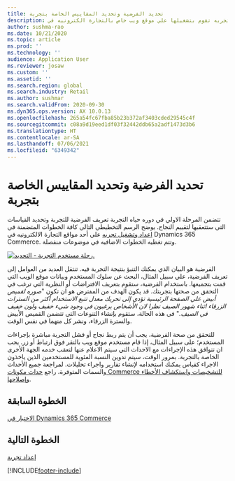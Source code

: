 ```yaml
---
title: تحديد الفرضية وتحديد المقاييس الخاصة بتجربة
description: يوضح هذا الموضوع كيفيه تحديد مقاييس الفرضية والنجاح لتجربه تقوم بتشغيلها علي موقع ويب خاص بالتجارة الكترونيه في Dynamics 365 Commerce.
author: sushma-rao
ms.date: 10/21/2020
ms.topic: article
ms.prod: ''
ms.technology: ''
audience: Application User
ms.reviewer: josaw
ms.custom: ''
ms.assetid: ''
ms.search.region: global
ms.search.industry: Retail
ms.author: sushmar
ms.search.validFrom: 2020-09-30
ms.dyn365.ops.version: AX 10.0.13
ms.openlocfilehash: 265a54fc67fba85b23b372af3403cded29545c4f
ms.sourcegitcommit: c08a9d19eed1df03f32442ddb65a2adf1473d3b6
ms.translationtype: HT
ms.contentlocale: ar-SA
ms.lasthandoff: 07/06/2021
ms.locfileid: "6349342"
---
```

# <a name="identify-a-hypothesis-and-determine-success-metrics-for-an-experiment"></a>تحديد الفرضية وتحديد المقاييس الخاصة بتجربة
تتضمن المرحلة الاولي في دوره حياه التجربة تعريف الفرضية للتجربة وتحديد القياسات التي ستتعقبها لتقييم النجاح. يوضح الرسم التخطيطي التالي كافة الخطوات المتضمنة في [اعداد وتشغيل تجربه](experimentation-overview.md)  علي أحد مواقع التجارة الالكترونيه في Dynamics 365 Commerce. وتتم تغطيه الخطوات الاضافيه في موضوعات منفصلة. 

[ ![رحلة مستخدم التجربة - التحديد.](./media/experimentation_identify.svg) ](./media/experimentation_identify.svg#lightbox)

الفرضية هو البيان الذي يمكنك التنبؤ بنتيجة التجربة فيه. تنتقل العديد من العوامل إلى تعريف الفرضية، علي سبيل المثال، البحث عن سلوك المستخدم وبيانات موقع الويب التي قمت بتجميعها. باستخدام الفرضية، ستقوم بتعريف الافتراضات أو النظرية التي ترغب في التحقق من صحتها بتجربتك. قد يكون الهدف من المفترض هو ان تكون "*صوره لقميص أبيض علي الصفحة الرئيسية تؤدي إلى تحريك معدل تتبع الاستخدام أكثر من السترات الزرقاء اثناء شهور الصيف نظرا لان الأشخاص يرغبون في وجود شيء خفيف ولون خفيف في الصيف.*" في هذه الحالة، ستقوم بإنشاء التنوعات التي تتضمن القميص الأبيض والسترة الزرقاء، ونشر كل منهما في نفس الوقت.

للتحقق من صحة الفرضية، يجب أن يتم ربط نجاح أو فشل التجربة مباشرة بإجراءات المستخدم؛ على سبيل المثال، إذا قام مستخدم موقع ويب بالنقر فوق ارتباط أو زر. يجب ان تتوافق هذه الإجراءات مع الاحداث التي سيتم الاعلام عنها لتعقب خدمه الجهة الأخرى الخاصة بالتجربة. بمرور الوقت، سيتم تدوين النسبة المئوية للمستخدمين الذين ياخذون الاجراء كقياس يمكنك استخدامه لإنشاء تقارير واجراء تحليلات. لمراجعة جميع الأحداث والسمات المتوفرة، راجع [حداث مكونات Commerce للتشخيصات واستكشاف الأخطاء وإصلاحها‬](dev-itpro/retail-component-events-diagnostics-troubleshooting.md).

## <a name="previous-step"></a>الخطوة السابقة
[الاختبار في Dynamics 365 Commerce](experimentation-overview.md)


## <a name="next-step"></a>الخطوة التالية
[إعداد تجربة](experimentation-setup.md)


[!INCLUDE[footer-include](../includes/footer-banner.md)]